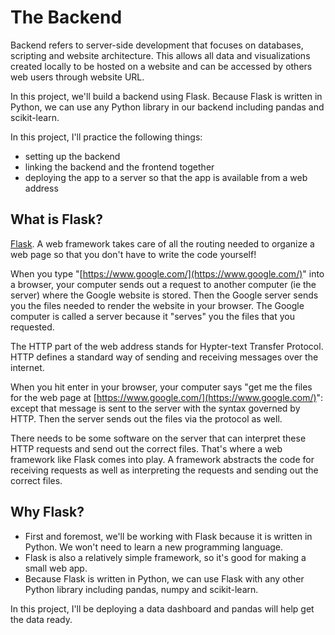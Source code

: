 # The Backend
Backend refers to server-side development that focuses on databases, scripting and website architecture.
This allows all data and visualizations created locally to be hosted on a website and can be accessed
by others web users through website URL.

In this project, we'll build a backend using Flask. Because Flask is written in Python, we can use any Python library in our backend including pandas and scikit-learn.

In this project, I'll practice the following things:
+ setting up the backend
+ linking the backend and the frontend together
+ deploying the app to a server so that the app is available from a web address

## What is Flask?
[Flask](https://flask.palletsprojects.com/en/2.0.x/). A web framework takes care of all the routing needed to organize a web page so that you don't have to write the code yourself!

When you type "[https://www.google.com/](https://www.google.com/)" into a browser, your computer sends out a request to another computer (ie the server) where the Google website is stored. Then the Google server sends you the files needed to render the website in your browser. The Google computer is called a server because it "serves" you the files that you requested.

The HTTP part of the web address stands for Hypter-text Transfer Protocol. HTTP defines a standard way of sending and receiving messages over the internet.

When you hit enter in your browser, your computer says "get me the files for the web page at [https://www.google.com/](https://www.google.com/)": except that message is sent to the server with the syntax governed by HTTP. Then the server sends out the files via the protocol as well.

There needs to be some software on the server that can interpret these HTTP requests and send out the correct files. That's where a web framework like Flask comes into play. A framework abstracts the code for receiving requests as well as interpreting the requests and sending out the correct files.

## Why Flask?
+ First and foremost, we'll be working with Flask because it is written in Python. We won't need to learn a new programming language.
+ Flask is also a relatively simple framework, so it's good for making a small web app.
+ Because Flask is written in Python, we can use Flask with any other Python library including pandas, numpy and scikit-learn. 

In this project, I'll be deploying a data dashboard and pandas will help get the data ready.